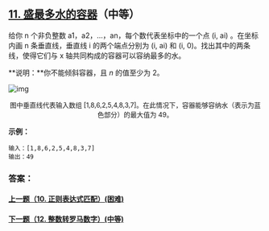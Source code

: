 ## [11. 盛最多水的容器](https://leetcode-cn.com/problems/container-with-most-water/)（中等）

给你 n 个非负整数 a1，a2，...，an，每个数代表坐标中的一个点 (i, ai) 。在坐标内画 n 条垂直线，垂直线 i 的两个端点分别为 (i, ai) 和 (i, 0)。找出其中的两条线，使得它们与 x 轴共同构成的容器可以容纳最多的水。

**说明：**你不能倾斜容器，且 *n* 的值至少为 2。

![img](https://aliyun-lc-upload.oss-cn-hangzhou.aliyuncs.com/aliyun-lc-upload/uploads/2018/07/25/question_11.jpg)

<center><font size=2>图中垂直线代表输入数组 [1,8,6,2,5,4,8,3,7]。在此情况下，容器能够容纳水（表示为蓝色部分）的最大值为 49。</font></center>

**示例：**

```
输入：[1,8,6,2,5,4,8,3,7]
输出：49
```



### 答案：



#### [上一题（10. 正则表达式匹配）(困难)](https://github.com/sdwwld/leetCode/blob/master/src/main/java/com/wld/java/leetcode/leetCode0010.md)

#### [下一题（12. 整数转罗马数字）(中等)](https://github.com/sdwwld/leetCode/blob/master/src/main/java/com/wld/java/leetcode/leetCode0012.md)